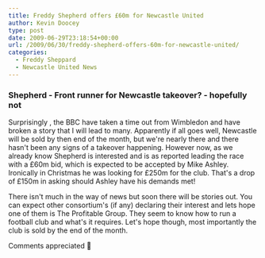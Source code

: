 ```yaml
---
title: Freddy Shepherd offers £60m for Newcastle United
author: Kevin Doocey
type: post
date: 2009-06-29T23:18:54+00:00
url: /2009/06/30/freddy-shepherd-offers-60m-for-newcastle-united/
categories:
  - Freddy Sheppard
  - Newcastle United News
---
```


### Shepherd - Front runner for Newcastle takeover? - hopefully not

Surprisingly , the BBC have taken a time out from Wimbledon and have broken a story that I will lead to many. Apparently if all goes well, Newcastle will be sold by then end of the month, but we're nearly there and there hasn't been any signs of a takeover happening. However now, as we already know Shepherd is interested and is as reported leading the race with a £60m bid, which is expected to be accepted by Mike Ashley. Ironically in Christmas he was looking for £250m for the club. That's a drop of £150m in asking should Ashley have his demands met!

There isn't much in the way of news but soon there will be stories out. You can expect other consortium's (if any) declaring their interest and lets hope one of them is The Profitable Group. They seem to know how to run a football club and what's it requires. Let's hope though, most importantly the club is sold by the end of the month.

Comments appreciated 🙂
